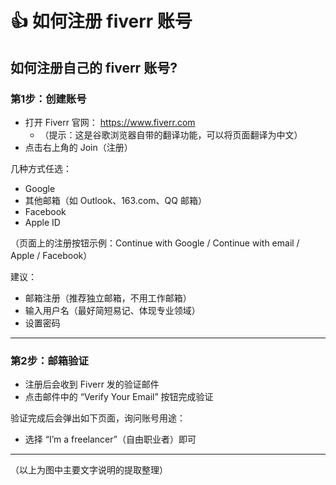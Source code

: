 # 👍 如何注册 fiverr 账号

## 如何注册自己的 fiverr 账号?

### 第1步：创建账号
- 打开 Fiverr 官网： https://www.fiverr.com  
  - （提示：这是谷歌浏览器自带的翻译功能，可以将页面翻译为中文）
- 点击右上角的 Join（注册）

几种方式任选：
- Google
- 其他邮箱（如 Outlook、163.com、QQ 邮箱）
- Facebook
- Apple ID

（页面上的注册按钮示例：Continue with Google / Continue with email / Apple / Facebook）

建议：
- 邮箱注册（推荐独立邮箱，不用工作邮箱）
- 输入用户名（最好简短易记、体现专业领域）
- 设置密码

---

### 第2步：邮箱验证
- 注册后会收到 Fiverr 发的验证邮件
- 点击邮件中的 “Verify Your Email” 按钮完成验证

验证完成后会弹出如下页面，询问账号用途：
- 选择 “I’m a freelancer”（自由职业者）即可

--- 

（以上为图中主要文字说明的提取整理）